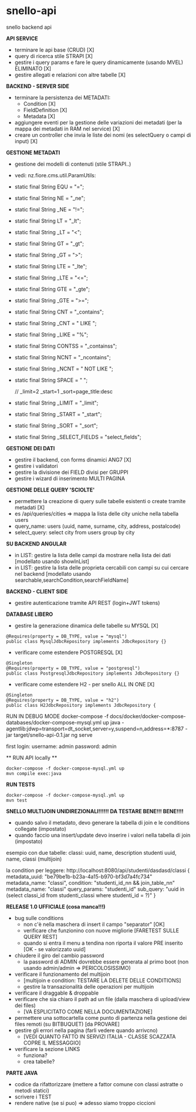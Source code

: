 # snello-api
snello backend api

**API SERVICE**

- terminare le api base (CRUD) [X] 
- query di ricerca stile STRAPI [X]  
- gestire i query params e fare le query dinamicamente (usando MVEL) ELIMINATO [X]
- gestire allegati e relazioni con altre tabelle [X] 


**BACKEND - SERVER SIDE**
- terminare la persistenza dei METADATI:
  - Condition  [X]
  - FieldDefinition  [X]
  - Metadata  [X]
- aggiungere eventi per la gestione delle variazioni dei metadati (per la mappa dei metadati in RAM nel service)  [X]
- creare un controller che invia le liste dei nomi (es selectQuery o campi di input)  [X]


**GESTIONE METADATI**
- gestione dei modelli di contenuti (stile STRAPI..)
- vedi: nz.fiore.cms.util.ParamUtils:

- static final String EQU = "="; 
- static final String NE = "_ne"; 
- static final String _NE = "!="; 
- static final String LT = "_lt"; 
- static final String _LT = "<"; 
- static final String GT = "_gt"; 
- static final String _GT = ">"; 
- static final String LTE = "_lte"; 
- static final String _LTE = "<="; 
- static final String GTE = "_gte"; 
- static final String _GTE = ">="; 
- static final String CNT = "_contains"; 
- static final String _CNT = " LIKE "; 
- static final String _LIKE = "%"; 
- static final String CONTSS = "_containss"; 
- static final String NCNT = "_ncontains"; 
- static final String _NCNT = " NOT LIKE "; 
- static final String SPACE = " "; 
   
    // _limit=2 _start=1 _sort=page_title:desc 
- static final String _LIMIT = "_limit"; 
- static final String _START = "_start"; 
- static final String _SORT = "_sort"; 
- static final String _SELECT_FIELDS = "select_fields"; 
 
 
**GESTIONE DEI DATI** 
- gestire il backend, con forms dinamici ANG7 [X] 
- gestire i validatori 
- gestire la divisione dei FIELD divisi per GRUPPI 
- gestire i wizard di inserimento MULTI PAGINA 
 
**GESTIONE DELLE QUERY 'SCIOLTE'** 
- permettere la creazione di query sulle tabelle esistenti o create tramite metadati [X] 
- es /api/queries/cities => mappa la lista delle city uniche nella tabella users 
- query_name:  users (uuid, name, surname, city, address, postalcode) 
- select_query: select city from users group by city 

**SU BACKEND ANGULAR** 
- in LIST: gestire la lista delle campi da mostrare nella lista dei dati 
[modellato usando showInList] 
- in LIST: gestire la lista delle proprieta cercabili con campi su cui cercare nel backend 
[modellato usando searchable,searchCondition,searchFieldName] 
 
**BACKEND - CLIENT SIDE** 
- gestire autenticazione tramite API REST (login+JWT tokens) 
 
 
**DATABASE LIBERO**
- gestire la generazione dinamica delle tabelle su MYSQL [X] 
```
@Requires(property = DB_TYPE, value = "mysql")
public class MysqlJdbcRepository implements JdbcRepository {}
```

- verificare come estendere POSTGRESQL  [X] 
```
@Singleton
@Requires(property = DB_TYPE, value = "postgresql")
public class PostgresqlJdbcRepository implements JdbcRepository {}
```
- verificare come estendere H2 - per snello ALL IN ONE  [X] 
```
@Singleton
@Requires(property = DB_TYPE, value = "h2")
public class H2JdbcRepository implements JdbcRepository {
```


RUN IN DEBUG MODE
docker-compose -f docs/docker/docker-compose-databases/docker-compose-mysql.yml up
java -agentlib:jdwp=transport=dt_socket,server=y,suspend=n,address=*:8787 -jar target/snello-api-0.1.jar
ng serve

first login:
username: admin
password: admin


** RUN API locally **
```
docker-compose -f docker-compose-mysql.yml up
mvn compile exec:java
```

**RUN TESTS**
```
docker-compose -f docker-compose-mysql.yml up
mvn test
```

**SNELLO MULTIJOIN UNIDIREZIONALI!!!!!! DA TESTARE BENE!!! BENE!!!!**

- quando salvo il metadato, devo generare la tabella di join e le conditions collegate (impostato)
- quando faccio una insert/update devo inserire i valori nella tabella di join (impostato)

esempio  con due tabelle:
classi: uuid, name, description
studenti uuid, name, classi (multijoin)

la condition per leggere: http://localhost:8080/api/studenti/dasdasd/classi
{
metadata_uuid: "be79be1b-b23a-4a15-b970-bf3d7a4fc734"
metadata_name: "classi", 
condition: "studenti_id_nn && join_table_nn"
metadata_name: "classi"
query_params: "studenti_id"
sub_query: "uuid in (select classi_id from studenti_classi where studenti_id = ?)"
}


**RELEASE 1.0 UFFICIALE (cosa manca!!!)**
- bug sulle conditions 
    - non c'è nella maschera di insert il campo "separator" [OK]
    - verificare che funzionino con nuove migliorie [FARETEST SULLE QUERY REST]
    - quando si entra il menu a tendina non riporta il valore PRE inserito [OK - se valorizzato uuid]
- chiudere il giro del cambio password
    - la password di ADMIN dovrebbe essere generata al primo boot (non usando admin/admin => PERICOLOSISSIMO)
- verificare il funzionamento del multijoin
    -  [multijoin e condition: TESTARE LA DELETE DELLE CONDITIONS]
    - gestire la transazionalità delle operazioni per multijoin
- verificare il draggable & droppable
- verificare che sia chiaro il path ad un file (dalla maschera di upload/view dei files)
    - [VA ESPLICITATO COME NELLA DOCUMENTAZIONE]
- permettere una sottocartella come punto di partenza nella gestione dei files remoti (su BITBUQUET) [da PROVARE]
- gestire gli errori nella pagina (farli vedere quando arrivcno)
    - [VEDI QUANTO FATTO IN SERVIZI ITALIA - CLASSE SCAZZATA COPRE IL MESSAGGIO]
- verificare la sezione LINKS
    - funziona?
    - crea tabelle?


**PARTE JAVA**
- codice da rifattorizzare (mettere a fattor comune con classi astratte o metodi statici)
- scrivere i TEST
- rendere native (se si puo) => adesso siamo troppo ciccioni
